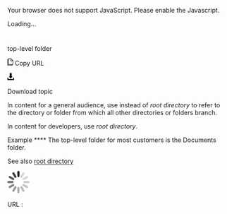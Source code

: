 Your browser does not support JavaScript. Please enable the Javascript.

Loading...

# 

top-level folder

![Copy URL](media/top-level-folder/Copy.png)
Copy URL

![Download](media/top-level-folder/Download.png)

Download topic

In content for a general audience, use instead of *root directory* to refer to the directory or folder from which all other directories or folders branch.

In content for developers, use *root directory*.

Example **** The top-level folder for most customers is the Documents folder.

See also [root directory](https://worldready.cloudapp.net/Styleguide/Read?id=2700&topicid=28845)

![In progress](media/top-level-folder/activity-large.gif)

URL :
